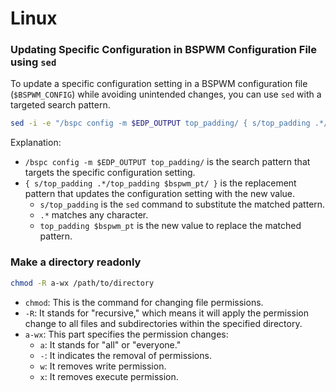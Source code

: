 # Linux

### Updating Specific Configuration in BSPWM Configuration File using `sed`

To update a specific configuration setting in a BSPWM configuration file (`$BSPWM_CONFIG`) while avoiding unintended changes, you can use `sed` with a targeted search pattern.

```bash
sed -i -e "/bspc config -m $EDP_OUTPUT top_padding/ { s/top_padding .*/top_padding $bspwm_pt/ }" $BSPWM_CONFIG
```

Explanation:

- `/bspc config -m $EDP_OUTPUT top_padding/` is the search pattern that targets the specific configuration setting.
- `{ s/top_padding .*/top_padding $bspwm_pt/ }` is the replacement pattern that updates the configuration setting with the new value.
  - `s/top_padding` is the `sed` command to substitute the matched pattern.
  - `.*` matches any character.
  - `top_padding $bspwm_pt` is the new value to replace the matched pattern.

### Make a directory readonly

```sh
chmod -R a-wx /path/to/directory
```

- `chmod`: This is the command for changing file permissions.
- `-R`: It stands for "recursive," which means it will apply the permission change to all files and subdirectories within the specified directory.
- `a-wx`: This part specifies the permission changes:
    - `a`: It stands for "all" or "everyone."
    - `-`: It indicates the removal of permissions.
    - `w`: It removes write permission.
    - `x`: It removes execute permission.
